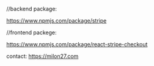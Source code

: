//backend package: 

https://www.npmjs.com/package/stripe

//frontend packege:

https://www.npmjs.com/package/react-stripe-checkout

contact: https://milon27.com
